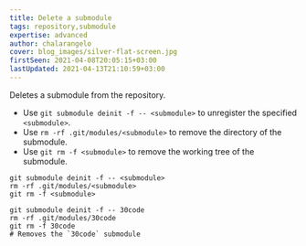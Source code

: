 ```yaml
---
title: Delete a submodule
tags: repository,submodule
expertise: advanced
author: chalarangelo
cover: blog_images/silver-flat-screen.jpg
firstSeen: 2021-04-08T20:05:15+03:00
lastUpdated: 2021-04-13T21:10:59+03:00
---
```


Deletes a submodule from the repository.

- Use `git submodule deinit -f -- <submodule>` to unregister the specified `<submodule>`.
- Use `rm -rf .git/modules/<submodule>` to remove the directory of the submodule.
- Use `git rm -f <submodule>` to remove the working tree of the submodule.

```shell
git submodule deinit -f -- <submodule>
rm -rf .git/modules/<submodule>
git rm -f <submodule>
```

```shell
git submodule deinit -f -- 30code
rm -rf .git/modules/30code
git rm -f 30code
# Removes the `30code` submodule
```
